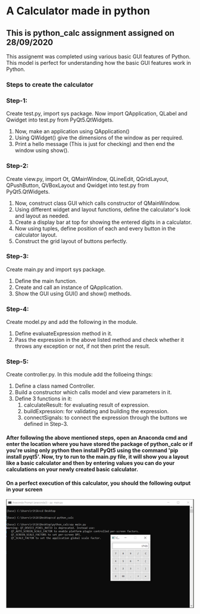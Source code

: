 # A Calculator made in python

## This is python_calc assignment assigned on 28/09/2020 

This assignemt was completed using various basic GUI features of Python. This model is perfect for understanding how the basic GUI features work in Python.

### Steps to create the calculator

### Step-1:
Create test.py, import sys package. Now import QApplication, QLabel and Qwidget into test.py from PyQt5.QtWidgets.
	
1. Now, make an application using QApplication()
2. Using QWidget() give the dimensions of the window as per required.
3. Print a hello message (This is just for checking) and then end the window using show().

### Step-2:
Create view.py, import Ot, QMainWindow, QLineEdit, QGridLayout, QPushButton, QVBoxLayout and Qwidget into test.py from PyQt5.QtWidgets.
	
1. Now, construct class GUI which calls constructor of QMainWindow.
2. Using different widget and layout functions, define the calculator's look and layout as needed.
3. Create a display bar at top for showing the entered digits in a calculator.
4. Now using tuples, define position of each and every button in the calculator layout.
5. Construct the grid layout of buttons perfectly.

### Step-3:
Create main.py and import sys package.
	
1. Define the main function.
2. Create and call an instance of QApplication.
3. Show the GUI using GUI() and show() methods.

### Step-4:
Create model.py and add the following in the module.

1. Define evaluateExpression method in it.
2. Pass the expression in the above listed method and check whether it throws any exception or not, if not then print the result.

### Step-5:
Create controller.py. In this module add the folloeing things:

1. Define a class named Controller.
2. Build a constructor which calls model and view parameters in it.
3. Define 3 functions in it:
	1. calculateResult: for evaluating result of expression.
	2. buildExpression: for validating and building the expression.
	3. connectSignals: to connect the expression through the buttons we defined in Step-3.



#### After following the above mentioned steps, open an Anaconda cmd and enter the location where you have stored the package of python_calc or if you're using only python then install PyQt5 using the command 'pip install pyqt5'. Now, try to run to the main.py file, it will show you a layout like a basic calculator and then by entering values you can do your calculations on your newly created basic calculator.
#### On a perfect execution of this calculator, you should the following output in your screen
![Output Screen](/1.png)